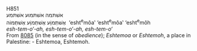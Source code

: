 H851  
אשׁתּמה אשׁתּמוע אשׁתּמע  
אֶשׁתְּּמוַֹע אֶשׁתְּּמוַֹע אֶשׁתְּּמוֹה ‎ ‘esht<sup>e</sup>môa‛
‘esht<sup>e</sup>môa‛ ‘esht<sup>e</sup>môh  
*esh-tem-o‘-ah,* *esh-tem-o‘-ah,* *esh-tem-o‘*  
From [8085](h8085) (in the sense of *obedience*); *Eshtemoa* or
*Eshtemoh*, a place in Palestine: - Eshtemoa, Eshtemoh.  
